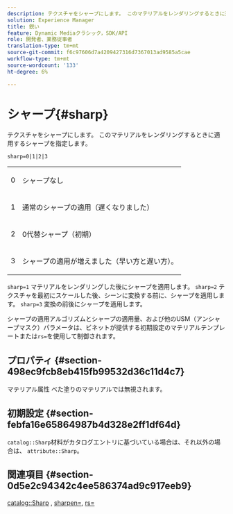 ```yaml
---
description: テクスチャをシャープにします。 このマテリアルをレンダリングするときに適用するシャープを指定します。
solution: Experience Manager
title: 鋭い
feature: Dynamic Mediaクラシック，SDK/API
role: 開発者、業務従事者
translation-type: tm+mt
source-git-commit: f6c97606d7a4209427316d7367013ad9585a5cae
workflow-type: tm+mt
source-wordcount: '133'
ht-degree: 6%

---
```



# シャープ{#sharp}

テクスチャをシャープにします。 このマテリアルをレンダリングするときに適用するシャープを指定します。

`sharp=0|1|2|3`

<table id="simpletable_04B4EAA7CE7D4ED48A61A50CD001388F"> 
 <tr class="strow"> 
  <td class="stentry"> <p>0 </p> </td> 
  <td class="stentry"> <p>シャープなし </p> </td> 
 </tr> 
 <tr class="strow"> 
  <td class="stentry"> <p>1 </p> </td> 
  <td class="stentry"> <p>通常のシャープの適用（遅くなりました） </p> </td> 
 </tr> 
 <tr class="strow"> 
  <td class="stentry"> <p>2 </p> </td> 
  <td class="stentry"> <p>0代替シャープ（初期） </p> </td> 
 </tr> 
 <tr class="strow"> 
  <td class="stentry"> <p>3 </p> </td> 
  <td class="stentry"> <p>シャープの適用が増えました（早い方と遅い方）。 </p> </td> 
 </tr> 
</table>

`sharp=1` マテリアルをレンダリングした後にシャープを適用します。 `sharp=2` テクスチャを最初にスケールした後、シーンに変換する前に、シャープを適用します。 `sharp=3` 変換の前後にシャープを適用します。

シャープの適用アルゴリズムとシャープの適用量、および他のUSM（アンシャープマスク）パラメータは、ビネットが提供する初期設定のマテリアルテンプレートまたは`rs=`を使用して制御されます。

## プロパティ {#section-498ec9fcb8eb415fb99532d36c11d4c7}

マテリアル属性 べた塗りのマテリアルでは無視されます。

## 初期設定 {#section-febfa16e65864987b4d328e2ff1df64d}

`catalog::Sharp`材料がカタログエントリに基づいている場合は、それ以外の場合は、 `attribute::Sharp`。

## 関連項目 {#section-0d5e2c94342c4ee586374ad9c917eeb9}

[catalog::Sharp](../../../../../ir-api/material-cat/image-rendering-api-ref/c-ir-material-catalog/c-ir-material-data-reference/r-ir-sharp-dataref.md#reference-f79a14bd52474dfd8495115d398a30d0) ,  [sharpen=](../../../../../ir-api/http-protocol/image-rendering-api-ref/c-ir-http-protocol-ref/c-ir-http-protocol-command-reference/r-ir-http-sharpen.md#reference-13034d22d176483cb99ccafc2a4f6a6e),  [rs=](../../../../../ir-api/http-protocol/image-rendering-api-ref/c-ir-http-protocol-ref/c-ir-http-protocol-command-reference/r-ir-rs.md#reference-d20cefaaa6cd4f449d1591c87959b4cf)
